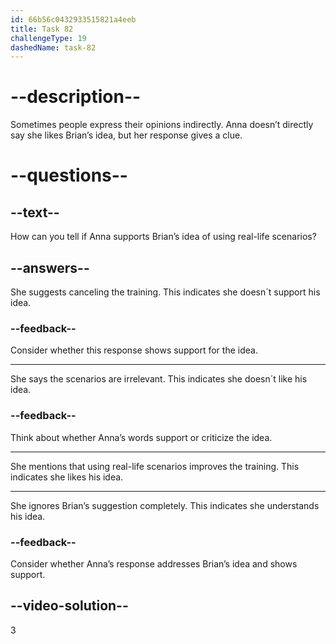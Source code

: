 ```yaml
---
id: 66b56c0432933515821a4eeb
title: Task 82
challengeType: 19
dashedName: task-82
---
```

<!--
AUDIO REFERENCE:
Brian: Usually two hours. I'm thinking of using real-life scenarios this time, especially for identifying phishing attempts. What do you think?

Anna: Using real-life scenarios makes the training more relevant.
-->

# --description--

Sometimes people express their opinions indirectly. Anna doesn’t directly say she likes Brian’s idea, but her response gives a clue. 

# --questions--

## --text--

How can you tell if Anna supports Brian’s idea of using real-life scenarios?

## --answers--

She suggests canceling the training. This indicates she doesn´t support his idea.

### --feedback--

Consider whether this response shows support for the idea.

---

She says the scenarios are irrelevant. This indicates she doesn´t like his idea.

### --feedback--

Think about whether Anna’s words support or criticize the idea.

---

She mentions that using real-life scenarios improves the training. This indicates she likes his idea.

---

She ignores Brian’s suggestion completely. This indicates she understands his idea.

### --feedback--

Consider whether Anna’s response addresses Brian’s idea and shows support.

## --video-solution--

3
